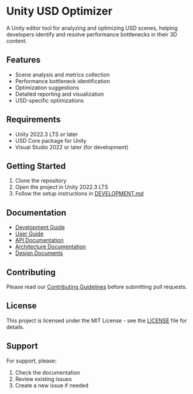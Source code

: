 # Unity USD Optimizer

A Unity editor tool for analyzing and optimizing USD scenes, helping developers identify and resolve performance bottlenecks in their 3D content.

## Features

- Scene analysis and metrics collection
- Performance bottleneck identification
- Optimization suggestions
- Detailed reporting and visualization
- USD-specific optimizations

## Requirements

- Unity 2022.3 LTS or later
- USD Core package for Unity
- Visual Studio 2022 or later (for development)

## Getting Started

1. Clone the repository
2. Open the project in Unity 2022.3 LTS
3. Follow the setup instructions in [DEVELOPMENT.md](DEVELOPMENT.md)

## Documentation

- [Development Guide](DEVELOPMENT.md)
- [User Guide](docs/user_guide/)
- [API Documentation](docs/api/)
- [Architecture Documentation](docs/architecture/)
- [Design Documents](docs/design/)

## Contributing

Please read our [Contributing Guidelines](CONTRIBUTING.md) before submitting pull requests.

## License

This project is licensed under the MIT License - see the [LICENSE](LICENSE) file for details.

## Support

For support, please:
1. Check the documentation
2. Review existing issues
3. Create a new issue if needed 